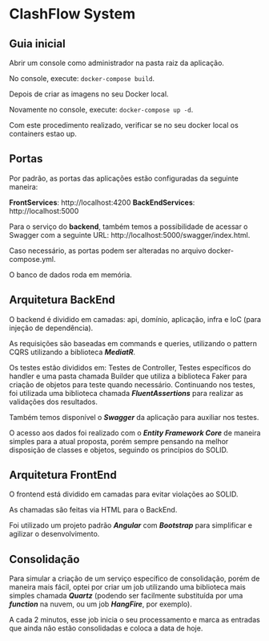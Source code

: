 # ClashFlow System

## Guia inicial

Abrir um console como administrador na pasta raiz da aplicação.

No console, execute: `docker-compose build`.

Depois de criar as imagens no seu Docker local.

Novamente no console, execute: `docker-compose up -d`.

Com este procedimento realizado, verificar se no seu docker local os containers estao up.


## Portas
Por padrão, as portas das aplicações estão configuradas da seguinte maneira:

**FrontServices**: http://localhost:4200
**BackEndServices**: http://localhost:5000

Para o serviço do **backend**, também temos a possibilidade de acessar o Swagger com a seguinte URL: http://localhost:5000/swagger/index.html.

Caso necessário, as portas podem ser alteradas no arquivo docker-compose.yml.

O banco de dados roda em memória.

## Arquitetura BackEnd</h4>

O backend é dividido em camadas: api, domínio, aplicação, infra e IoC (para injeção de dependência).

As requisições são baseadas em commands e queries, utilizando o pattern CQRS utilizando a biblioteca ***MediatR***.

Os testes estão divididos em: Testes de Controller, Testes específicos do handler e uma pasta chamada Builder que utiliza a biblioteca Faker para criação de objetos para teste quando necessário. Continuando nos testes, foi utilizada uma biblioteca chamada ***FluentAssertions*** para realizar as validações dos resultados.

Também temos disponível o ***Swagger*** da aplicação para auxiliar nos testes.

O acesso aos dados foi realizado com o ***Entity Framework Core*** de maneira simples para a atual proposta, porém sempre pensando na melhor disposição de classes e objetos, seguindo os princípios do SOLID.

## Arquitetura FrontEnd

O frontend está dividido em camadas para evitar violações ao SOLID.

As chamadas são feitas via HTML para o BackEnd.

Foi utilizado um projeto padrão ***Angular*** com ***Bootstrap*** para simplificar e agilizar o desenvolvimento.

## Consolidação

Para simular a criação de um serviço específico de consolidação, porém de maneira mais fácil, optei por criar um job utilizando uma biblioteca mais simples chamada ***Quartz*** (podendo ser facilmente substituída por uma ***function*** na nuvem, ou um job ***HangFire***, por exemplo).

A cada 2 minutos, esse job inicia o seu processamento e marca as entradas que ainda não estão consolidadas e coloca a data de hoje.
